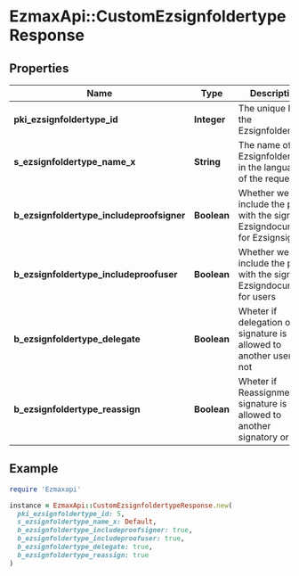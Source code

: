# EzmaxApi::CustomEzsignfoldertypeResponse

## Properties

| Name | Type | Description | Notes |
| ---- | ---- | ----------- | ----- |
| **pki_ezsignfoldertype_id** | **Integer** | The unique ID of the Ezsignfoldertype. |  |
| **s_ezsignfoldertype_name_x** | **String** | The name of the Ezsignfoldertype in the language of the requester |  |
| **b_ezsignfoldertype_includeproofsigner** | **Boolean** | Whether we include the proof with the signed Ezsigndocument for Ezsignsigners |  |
| **b_ezsignfoldertype_includeproofuser** | **Boolean** | Whether we include the proof with the signed Ezsigndocument for users |  |
| **b_ezsignfoldertype_delegate** | **Boolean** | Wheter if delegation of signature is allowed to another user or not | [optional] |
| **b_ezsignfoldertype_reassign** | **Boolean** | Wheter if Reassignment of signature is allowed to another signatory or not | [optional] |

## Example

```ruby
require 'Ezmaxapi'

instance = EzmaxApi::CustomEzsignfoldertypeResponse.new(
  pki_ezsignfoldertype_id: 5,
  s_ezsignfoldertype_name_x: Default,
  b_ezsignfoldertype_includeproofsigner: true,
  b_ezsignfoldertype_includeproofuser: true,
  b_ezsignfoldertype_delegate: true,
  b_ezsignfoldertype_reassign: true
)
```

